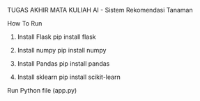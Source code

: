 TUGAS AKHIR MATA KULIAH AI - Sistem Rekomendasi Tanaman


How To Run

1. Install Flask
pip install flask

2. Install numpy
pip install numpy 

3. Install Pandas
pip install pandas

4. Install sklearn
pip install scikit-learn

Run Python file (app.py)
